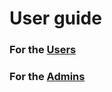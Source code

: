 # User guide

### For the [Users](userGuide.md#user-guide)

### For the [Admins](adminGuide.md#Admins)
